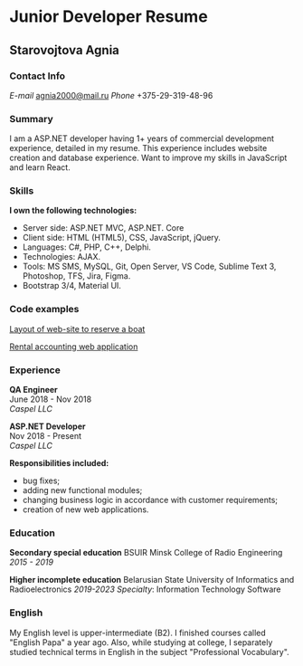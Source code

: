# Junior Developer Resume

## Starovojtova Agnia


### Contact Info
*E-mail* agnia2000@mail.ru
*Phone* +375-29-319-48-96


### Summary
I am a ASP.NET developer having 1+ years of commercial development experience, detailed in my resume. This experience includes  website creation  and database experience. Want to improve my skills in JavaScript and learn React. 


### Skills
**I own the following technologies:**
* Server side: ASP.NET MVC, ASP.NET. Core
* Client side: HTML (HTML5), CSS, JavaScript, jQuery.
* Languages: C#, PHP, C++, Delphi.
* Technologies: AJAX.
* Tools: MS SMS, MySQL, Git, Open Server, VS‌ ‌Code,‌ ‌Sublime‌ ‌Text‌ ‌3,‌ ‌Photoshop,‌ TFS, Jira, Figma. ‌
* Bootstrap 3/4, Material UI.

### Code examples
[Layout of web-site to reserve a boat](https://agnia2000.000webhostapp.com/maket.html)

[Rental accounting web application](http://azneman.net/)


### Experience
**QA Engineer**  
June 2018 - Nov 2018  
*Caspel LLC*


**ASP.NET Developer**  
Nov 2018 - Present  
*Caspel LLC*


**Responsibilities included:**
* bug fixes;
* adding new functional modules;
* changing business logic in accordance with customer requirements;
* creation of new web applications.


### Education
**Secondary special education**
BSUIR Minsk College of Radio Engineering
*2015 - 2019*

**Higher incomplete education**
Belarusian State University of Informatics and Radioelectronics
*2019-2023*
*Specialty*: Information Technology Software


### English 
My English level is upper-intermediate (B2).  I finished courses called "English Papa" a year ago. Also, while studying at college, I separately studied technical terms in English in the subject "Professional Vocabulary".


        